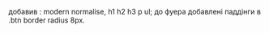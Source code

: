  добавив : modern normalise, h1 h2 h3 p ul;
  до фуера добавлені паддінги
в .btn border radius 8px.